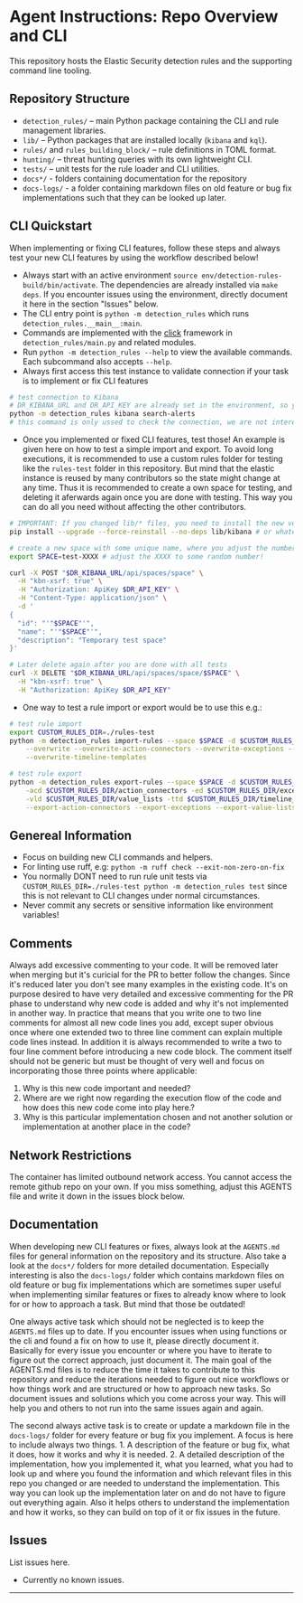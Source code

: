 # Agent Instructions: Repo Overview and CLI

This repository hosts the Elastic Security detection rules and the supporting command line tooling.

## Repository Structure
- `detection_rules/` – main Python package containing the CLI and rule management libraries.
- `lib/` – Python packages that are installed locally (`kibana` and `kql`).
- `rules/` and `rules_building_block/` – rule definitions in TOML format.
- `hunting/` – threat hunting queries with its own lightweight CLI.
- `tests/` – unit tests for the rule loader and CLI utilities.
- `docs*/` - folders containing documentation for the repository
- `docs-logs/` - a folder containing markdown files on old feature or bug fix implementations such that they can be looked up later.

## CLI Quickstart
When implementing or fixing CLI features, follow these steps and always test your new CLI features by using the workflow described below!
- Always start with an active environment `source env/detection-rules-build/bin/activate`. The dependencies are already installed via `make deps`. If you encounter issues using the environment, directly document it here in the section "Issues" below.
- The CLI entry point is `python -m detection_rules` which runs `detection_rules.__main__:main`.
- Commands are implemented with the [click](https://click.palletsprojects.com/) framework in `detection_rules/main.py` and related modules.
- Run `python -m detection_rules --help` to view the available commands. Each subcommand also accepts `--help`.
- Always first access this test instance to validate connection if your task is to implement or fix CLI features
```sh
# test connection to Kibana
# DR_KIBANA_URL and DR_API_KEY are already set in the environment, so you can directly use them
python -m detection_rules kibana search-alerts
# this command is only ussed to check the connection, we are not interested in the alerts
```
-  Once you implemented or fixed CLI features, test those! An example is given here on how to test a simple import and export. To avoid long executions, it is recommended to use a custom rules folder for testing like the `rules-test` folder in this repository. But mind that the elastic instance is reused by many contributors so the state might change at any time. Thus it is recommended to create a own space for testing, and deleting it aferwards again once you are done with testing. This way you can do all you need without affecting the other contributors.
```sh
# IMPORTANT: If you changed lib/* files, you need to install the new version of the package
pip install --upgrade --force-reinstall --no-deps lib/kibana # or whatever package you changed

# create a new space with some unique name, where you adjust the number to some random 4 digit number
export SPACE=test-XXXX # adjust the XXXX to some random number!

curl -X POST "$DR_KIBANA_URL/api/spaces/space" \
  -H "kbn-xsrf: true" \
  -H "Authorization: ApiKey $DR_API_KEY" \
  -H "Content-Type: application/json" \
  -d '
{
  "id": "'"$SPACE"'", 
  "name": "'"$SPACE"'", 
  "description": "Temporary test space"
}'

# Later delete again after you are done with all tests
curl -X DELETE "$DR_KIBANA_URL/api/spaces/space/$SPACE" \
  -H "kbn-xsrf: true" \
  -H "Authorization: ApiKey $DR_API_KEY"
```
- One way to test a rule import or export would be to use this e.g.:
```sh
# test rule import
export CUSTOM_RULES_DIR=./rules-test
python -m detection_rules import-rules --space $SPACE -d $CUSTOM_RULES_DIR/rules \
    --overwrite --overwrite-action-connectors --overwrite-exceptions --overwrite-value-lists \
    --overwrite-timeline-templates

# test rule export
python -m detection_rules export-rules --space $SPACE -d $CUSTOM_RULES_DIR/rules \
    -acd $CUSTOM_RULES_DIR/action_connectors -ed $CUSTOM_RULES_DIR/exceptions \
    -vld $CUSTOM_RULES_DIR/value_lists -ttd $CUSTOM_RULES_DIR/timeline_templates -da SOC \
    --export-action-connectors --export-exceptions --export-value-lists --export-timeline-templates --strip-version
```

## Genereal Information
- Focus on building new CLI commands and helpers.
- For linting use ruff, e.g: `python -m ruff check --exit-non-zero-on-fix`
- You normally DONT need to run rule unit tests via `CUSTOM_RULES_DIR=./rules-test python -m detection_rules test` since this is not relevant to CLI changes under normal circumstances.
- Never commit any secrets or sensitive information like environment variables!

## Comments
Always add excessive commenting to your code. It will be removed later when merging but it's curicial for the PR to better follow the changes. Since it's reduced later you don't see many examples in the existing code. It's on purpose desired to have very detailed and excessive commenting for the PR phase to understand why new code is added and why it's not implemented in another way. In practice that means that you write one to two line comments for almost all new code lines you add, except super obvious once where one extended two to three line comment can explain multiple code lines instead. In addition it is always recommended to write a two to four line comment before introducing a new code block. The comment itself should not be generic but must be thought of very well and focus on incorporating those three points where applicable:
1. Why is this new code important and needed?
2. Where are we right now regarding the execution flow of the code and how does this new code come into play here.?
3. Why is this particular implementation chosen and not another solution or implementation at another place in the code?


## Network Restrictions
The container has limited outbound network access. You cannot access the remote github repo on your own. If you miss something, adjust this AGENTS file and write it down in the issues block below.

## Documentation

When developing new CLI features or fixes, always look at the `AGENTS.md` files for general information on the repository and its structure. Also take a look at the `docs*/` folders for more detailed documentation. Especially interesting is also the `docs-logs/` folder which contains markdown files on old feature or bug fix implementations which are sometimes super useful when implementing similar features or fixes to already know where to look for or how to approach a task. But mind that those be outdated!

One always active task which should not be neglected is to keep the `AGENTS.md` files up to date. If you encounter issues when using functions or the cli and found a fix on how to use it, please directly document it. Basically for every issue you encounter or where you have to iterate to figure out the correct approach, just document it. The main goal of the AGENTS.md files is to reduce the time it takes to contribute to this repository and reduce the iterations needed to figure out nice workflows or how things work and are structured or how to approach new tasks. So document issues and solutions which you come across your way. This will help you and others to not run into the same issues again and again.

The second always active task is to create or update a markdown file in the `docs-logs/` folder for every feature or bug fix you implement. A focus is here to include always two things. 1. A description of the feature or bug fix, what it does, how it works and why it is needed. 2. A detailed description of the implementation, how you implemented it, what you learned, what you had to look up and where you found the information and which relevant files in this repo you changed or are needed to understand the implementation. This way you can look up the implementation later on and do not have to figure out everything again. Also it helps others to understand the implementation and how it works, so they can build on top of it or fix issues in the future.

## Issues
List issues here.
- Currently no known issues.

---